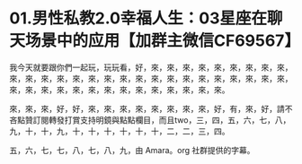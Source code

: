 # 01.男性私教2.0幸福人生：03星座在聊天场景中的应用【加群主微信CF69567】

我今天就要跟你們一起玩，玩玩看，好，來，來，來，來，來，來，來，來，來，來，來，來，來，來，來，來，來，來，來，來，來，來，來，來，來，來，來，來，來，來，來，來，來，來，來，來，來，來，來，來，來。

來，來，來，好，好，來，來，來，來，來，來，來，來，好，有，來，好，請不吝點贊訂閱轉發打賞支持明鏡與點點欄目，而且two，三，四，五，六，七，八，九，十，十，九，十，十，十，十，十，十，二，二，三，四。

五，六，七，七，八，七，八，九，由 Amara。org 社群提供的字幕。